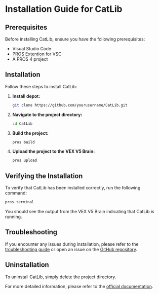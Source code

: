 # Installation Guide for CatLib

## Prerequisites

Before installing CatLib, ensure you have the following prerequisites:

- Visual Studio Code
- [PROS Extention](https://marketplace.visualstudio.com/items?itemName=sigbots.pros) for VSC
- A PROS 4 project

## Installation

Follow these steps to install CatLib:

1. **Install depot:**
	
	```bash
	git clone https://github.com/yourusername/CatLib.git
	```

2. **Navigate to the project directory:**

	```bash
	cd CatLib
	```

3. **Build the project:**

	```bash
	pros build
	```

4. **Upload the project to the VEX V5 Brain:**

	```bash
	pros upload
	```

## Verifying the Installation

To verify that CatLib has been installed correctly, run the following command:

```bash
pros terminal
```

You should see the output from the VEX V5 Brain indicating that CatLib is running.

## Troubleshooting

If you encounter any issues during installation, please refer to the [troubleshooting guide](./TROUBLESHOOTING.md) or open an issue on the [GitHub repository](https://github.com/yourusername/CatLib/issues).

## Uninstallation

To uninstall CatLib, simply delete the project directory.

For more detailed information, please refer to the [official documentation](https://github.com/yourusername/CatLib/wiki).
